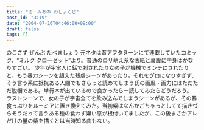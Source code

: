 ```yaml
---
title: "るーみあの おしょくじ"
post_id: "3119"
date: "2004-07-16T04:46:00+09:00"
draft: false
tags: []
---
```



のこさず ぜんぶ たべましょう 元ネタは昔アフタヌーンにて連載していたコミック、“ミルク クローゼット”より。普通のロリ萌え系な表紙と裏腹に中身はかなりすごい。  少年が宇宙人に銛で刺されたり女の子が機械でミンチにされたりと、もう暴力シーンを超えた残虐シーンがあったり。それをグロになりすぎず、そう言う系に抵抗ある人間でもさらっと読めてしまう氏の画風・画力にはただただ脱帽である。単行本が出ているので良かったら一読してみたらどうだろう。 ラストシーンで、女の子が宇宙全てを飲み込んでしまうシーンがあるが、その暴食っぷりをルーミアに置き換えてみた。当初紫はなんかごちゃっとしてて描きづらそうだって言うある種の食わず嫌い感が根付いてましたが、この後まさかアレだけの量の紫を描くとは当時知る由もない。
